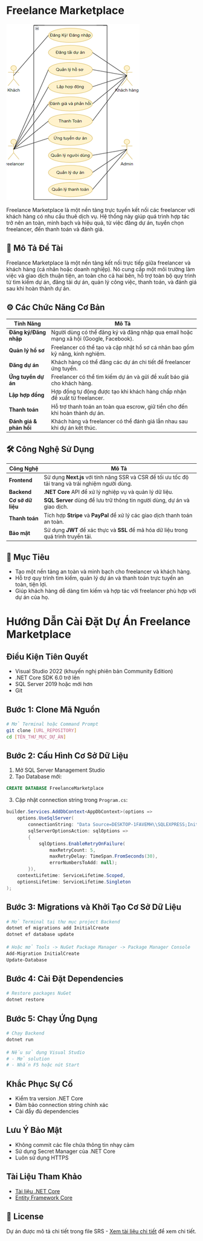 # Freelance Marketplace

![Use Case Model](./use-case.png)

Freelance Marketplace là một nền tảng trực tuyến kết nối các freelancer với khách hàng có nhu cầu thuê dịch vụ. Hệ thống này giúp quá trình hợp tác trở nên an toàn, minh bạch và hiệu quả, từ việc đăng dự án, tuyển chọn freelancer, đến thanh toán và đánh giá.

## 🎯 Mô Tả Đề Tài
Freelance Marketplace là một nền tảng kết nối trực tiếp giữa freelancer và khách hàng (cá nhân hoặc doanh nghiệp). Nó cung cấp một môi trường làm việc và giao dịch thuận tiện, an toàn cho cả hai bên, hỗ trợ toàn bộ quy trình từ tìm kiếm dự án, đăng tải dự án, quản lý công việc, thanh toán, và đánh giá sau khi hoàn thành dự án.

## ⚙️ Các Chức Năng Cơ Bản

| Tính Năng              | Mô Tả                                                                                 |
|------------------------|---------------------------------------------------------------------------------------|
| **Đăng ký/Đăng nhập**  | Người dùng có thể đăng ký và đăng nhập qua email hoặc mạng xã hội (Google, Facebook).  |
| **Quản lý hồ sơ**       | Freelancer có thể tạo và cập nhật hồ sơ cá nhân bao gồm kỹ năng, kinh nghiệm.         |
| **Đăng dự án**          | Khách hàng có thể đăng các dự án chi tiết để freelancer ứng tuyển.                    |
| **Ứng tuyển dự án**     | Freelancer có thể tìm kiếm dự án và gửi đề xuất báo giá cho khách hàng.               |
| **Lập hợp đồng**        | Hợp đồng tự động được tạo khi khách hàng chấp nhận đề xuất từ freelancer.             |
| **Thanh toán**          | Hỗ trợ thanh toán an toàn qua escrow, giữ tiền cho đến khi hoàn thành dự án.          |
| **Đánh giá & phản hồi** | Khách hàng và freelancer có thể đánh giá lẫn nhau sau khi dự án kết thúc.             |

## 🛠️ Công Nghệ Sử Dụng

| Công Nghệ        | Mô Tả                                                                                       |
|------------------|---------------------------------------------------------------------------------------------|
| **Frontend**     | Sử dụng **Next.js** với tính năng SSR và CSR để tối ưu tốc độ tải trang và trải nghiệm người dùng. |
| **Backend**      | **.NET Core** API để xử lý nghiệp vụ và quản lý dữ liệu.                                    |
| **Cơ sở dữ liệu** | **SQL Server** dùng để lưu trữ thông tin người dùng, dự án và giao dịch.                   |
| **Thanh toán**   | Tích hợp **Stripe** và **PayPal** để xử lý các giao dịch thanh toán an toàn.                |
| **Bảo mật**      | Sử dụng **JWT** để xác thực và **SSL** để mã hóa dữ liệu trong quá trình truyền tải.        |

## 🌟 Mục Tiêu
- Tạo một nền tảng an toàn và minh bạch cho freelancer và khách hàng.
- Hỗ trợ quy trình tìm kiếm, quản lý dự án và thanh toán trực tuyến an toàn, tiện lợi.
- Giúp khách hàng dễ dàng tìm kiếm và hợp tác với freelancer phù hợp với dự án của họ.

# Hướng Dẫn Cài Đặt Dự Án Freelance Marketplace

## Điều Kiện Tiên Quyết
- Visual Studio 2022 (khuyến nghị phiên bản Community Edition)
- .NET Core SDK 6.0 trở lên
- SQL Server 2019 hoặc mới hơn
- Git

## Bước 1: Clone Mã Nguồn
```bash
# Mở Terminal hoặc Command Prompt
git clone [URL_REPOSITORY]
cd [TÊN_THƯ_MỤC_DỰ_ÁN]
```

## Bước 2: Cấu Hình Cơ Sở Dữ Liệu
1. Mở SQL Server Management Studio
2. Tạo Database mới:
```sql
CREATE DATABASE FreelanceMarketplace
```
3. Cập nhật connection string trong `Program.cs`:
```cs
builder.Services.AddDbContext<AppDbContext>(options =>
    options.UseSqlServer(
        connectionString: "Data Source=DESKTOP-1FAVEMH\\SQLEXPRESS;Initial Catalog=FreelanceMarketplace;Integrated Security=True;trusted_connection=true;encrypt=false;", \\thay ở đây
        sqlServerOptionsAction: sqlOptions =>
        {
            sqlOptions.EnableRetryOnFailure(
                maxRetryCount: 5,
                maxRetryDelay: TimeSpan.FromSeconds(30),
                errorNumbersToAdd: null);
        }),
    contextLifetime: ServiceLifetime.Scoped,
    optionsLifetime: ServiceLifetime.Singleton
);
```

## Bước 3: Migrations và Khởi Tạo Cơ Sở Dữ Liệu
```bash
# Mở Terminal tại thư mục project Backend
dotnet ef migrations add InitialCreate
dotnet ef database update

# Hoặc mở Tools -> NuGet Package Manager -> Package Manager Console
Add-Migration InitialCreate
Update-Database
```

## Bước 4: Cài Đặt Dependencies
```bash
# Restore packages NuGet
dotnet restore
```

## Bước 5: Chạy Ứng Dụng
```bash
# Chạy Backend
dotnet run

# Nếu sử dụng Visual Studio
# - Mở solution
# - Nhấn F5 hoặc nút Start
```

## Khắc Phục Sự Cố
- Kiểm tra version .NET Core
- Đảm bảo connection string chính xác
- Cài đầy đủ dependencies


## Lưu Ý Bảo Mật
- Không commit các file chứa thông tin nhạy cảm
- Sử dụng Secret Manager của .NET Core
- Luôn sử dụng HTTPS

## Tài Liệu Tham Khảo
- [Tài liệu .NET Core](https://docs.microsoft.com/dotnet)
- [Entity Framework Core](https://docs.microsoft.com/ef)

## 📄 License
Dự án được mô tả chi tiết trong file SRS - [Xem tài liệu chi tiết](./SRS.docx) để xem chi tiết.

